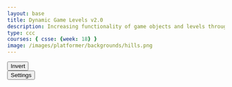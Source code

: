 ```yaml
---
layout: base
title: Dynamic Game Levels v2.0 
description: Increasing functionality of game objects and levels through student lessons.  This includes adding goombas, platforms, parallax backgrounds, etc.
type: ccc
courses: { csse: {week: 18} }
image: /images/platformer/backgrounds/hills.png
---
```


<style>
  #gameBegin, #controls, #gameOver, #settings {
      position: relative;
      z-index: 2; /*Ensure the controls are on top*/
  }

  .sidebar {
      position: fixed;
      height: 100%; /* 100% Full-height */
      width: 0px; /* 0 width - change this with JavaScript */
      z-index: 3; /* Stay on top */
      top: 0; /* Stay at the top */
      left: 0;
      overflow-x: hidden; /* Disable horizontal scroll */
      padding-top: 60px; /* Place content 60px from the top */
      transition: 0.5s; /* 0.5-second transition effect to slide in the sidebar */
      background-color: black; 
  }
</style>

<!-- Prepare DOM elements -->
<div id="sidebar" class="sidebar">
  <a href="javascript:void(0)" id="toggleSettingsBar1" class="closebtn">&times;</a>
</div>

<!-- Wrap both the canvas and controls in a container div -->
<div id="canvasContainer">
  <div id="gameBegin" hidden>
      <button id="startGame">Start Game</button>
  </div>
  <div id="controls"> <!-- Controls -->
      <!-- Background controls -->
      <button id="toggleCanvasEffect">Invert</button>
  </div>
  <div id="settings"> <!-- Controls -->
      <!-- Background controls -->
      <button id="toggleSettingsBar">Settings</button>
  </div>
  <div id="gameOver" hidden>
      <button id="restartGame">Restart</button>
  </div>
</div>

<script type="module">
    // Imports
    import GameEnv from '{{site.baseurl}}/assets/js/platformer2/GameEnv.js';
    import GameLevel from '{{site.baseurl}}/assets/js/platformer2/GameLevel.js';
    import GameControl from '{{site.baseurl}}/assets/js/platformer2/GameControl.js';
    import Controller from '{{site.baseurl}}/assets/js/platformer2/Controller.js';

    import Background from '{{site.baseurl}}/assets/js/platformer2/Background.js'
    import BackgroundHills from '{{site.baseurl}}/assets/js/platformer2/BackgroundHills.js';
    import BackgroundMountains from '{{site.baseurl}}/assets/js/platformer2/BackgroundMountains.js';
    import Platform from '{{site.baseurl}}/assets/js/platformer2/Platform.js';
    import JumpPlatform from '{{site.baseurl}}/assets/js/platformer2/JumpPlatform.js';
    import Player from '{{site.baseurl}}/assets/js/platformer2/Player.js';
    import Tube from '{{site.baseurl}}/assets/js/platformer2/Tube.js';
    import Goomba from '{{site.baseurl}}/assets/js/platformer2/Goomba.js';

    /*  ==========================================
     *  ===== Game Level Call Backs ==============
     *  ==========================================
    */

    // Level completion callback, based on Player off screen
    function playerOffScreenCallBack() {
        // console.log(GameEnv.player?.x)
        if (GameEnv.player?.x > GameEnv.innerWidth) {
            GameEnv.player = null; // reset for next level
            return true;
        } else {
            return false;
        }
    }

    // Helper function that waits for a button click event
    function waitForButton(buttonName) {
      // Returns a promise that resolves when the button is clicked
      return new Promise((resolve) => {
          const waitButton = document.getElementById(buttonName);
          // Listener function to resolve the promise when the button is clicked
          const waitButtonListener = () => {
              resolve(true);
          };
          // Add the listener to the button's click event
          waitButton.addEventListener('click', waitButtonListener);
      });
    }

    // Start button callback
    async function startGameCallback() {
      const id = document.getElementById("gameBegin");
      // Unhide the gameBegin button
      id.hidden = false;
      
      // Wait for the startGame button to be clicked
      await waitForButton('startGame');
      // Hide the gameBegin button after it is clicked
      id.hidden = true;
      
      return true;
    }

    // Home screen exits on the Game Begin button
    function homeScreenCallback() {
      // gameBegin hidden means the game has started
      const id = document.getElementById("gameBegin");
      return id.hidden;
    }

    // Game Over callback
    async function gameOverCallBack() {
      const id = document.getElementById("gameOver");
      id.hidden = false;
      
      // Wait for the restart button to be clicked
      await waitForButton('restartGame');
      id.hidden = true;
      
      // Change currentLevel to start/restart value of null
      GameEnv.currentLevel = null;

      return true;
    }

    /*  ==========================================
     *  ======= Data Definitions =================
     *  ==========================================
    */

    // Define assets and properties for the Game Objects in JSON text
    const assets = {
      obstacles: {
        tube: { src: "/images/platformer/obstacles/tube.png" },
      },
      platforms: {
        grass: { src: "/images/platformer/platforms/grass.png" },
        alien: { src: "/images/platformer/platforms/alien.png" },
        bricks: { src: "/images/platformer/platforms/brick_wall.png" },
      },
      backgrounds: {
        start: { src: "/images/platformer/backgrounds/home.png" },
        hills: { src: "/images/platformer/backgrounds/hills.png" },
        avenida: { src: "/images/platformer/backgrounds/avenida.png" },
        mountains: { src: "/images/platformer/backgrounds/mountains.jpg" },
        planet: { src: "/images/platformer/backgrounds/planet.jpg" },
        castles: { src: "/images/platformer/backgrounds/castles.png" },
        end: { src: "/images/platformer/backgrounds/game_over.png" }
      },
      players: {
        mario: {
          src: "/images/platformer/sprites/mario.png",
          width: 256,
          height: 256,
          scaleSize: 80,
          speedRatio: 0.7,
          w: { row: 10, frames: 15 },
          wa: { row: 11, frames: 15 },
          wd: { row: 10, frames: 15 },
          a: { row: 3, frames: 7, idleFrame: { column: 7, frames: 0 } },
          s: {  },
          d: { row: 2, frames: 7, idleFrame: { column: 7, frames: 0 } }
        },
        monkey: {
          src: "/images/platformer/sprites/monkey.png",
          width: 40,
          height: 40,
          scaleSize: 80,
          speedRatio: 0.7,
          w: { row: 9, frames: 15 },
          wa: { row: 9, frames: 15 },
          wd: { row: 9, frames: 15 },
          a: { row: 1, frames: 15, idleFrame: { column: 7, frames: 0 } },
          s: { row: 12, frames: 15 },
          d: { row: 0, frames: 15, idleFrame: { column: 7, frames: 0 } }
        },
        lopez: {
          src: "/images/platformer/sprites/lopezanimation.png", 
          width: 46,
          height: 52.5,
          scaleSize: 60,
          speedRatio: 0.7,
          w: {row: 1, frames: 4},
          wa: {row: 1, frames: 4},
          wd: {row: 2, frames: 4},
          idle: { row: 6, frames: 1, idleFrame: {column: 1, frames: 0} },
          a: { row: 1, frames: 4, idleFrame: { column: 1, frames: 0 } }, // Right Movement
          s: {}, // Stop the movement 
          d: { row: 2, frames: 4, idleFrame: { column: 1, frames: 0 } }, // Left Movement 
          runningLeft: { row: 5, frames: 4, idleFrame: {column: 1, frames: 0} },
          runningRight: { row: 4, frames: 4, idleFrame: {column: 1, frames: 0} },
        }
      },
      enemies: {
        goomba: {
          src: "/images/platformer/sprites/goomba.png",
          width: 448,
          height: 452,
          scaleSize: 60,
          speedRatio: 0.7,
        }
      }
    };

    // Defile File location in assets, ensure valid site.baseurl
    Object.keys(assets).forEach(category => {
      Object.keys(assets[category]).forEach(assetName => {
        assets[category][assetName]['file'] = "{{site.baseurl}}" + assets[category][assetName].src;
      });
    });

    /*  ==========================================
     *  ========== Game Level setup ==============
     *  ==========================================
     * Game Level sequence as defined in code below
     * a.) tag: "start" level defines button selection and cycles to the home screen
     * b.) tag: "home" defines background and awaits "start" button selection and cycles to 1st game level
     * c.) tag: "hills" and other levels before the tag: "end" define key gameplay levels
     * d.) tag: "end"  concludes levels with game-over-screen background and replay selections
     * 
     * Definitions of new Object creations and JSON text
     * 1.) "new GameLevel" adds game objects to the game environment.
     * * JSON key/value "tag" is for readability
     * * JSON "callback" contains function references defined above that terminate a GameLevel
     * * JSON "objects" contain zero to many "GameObject"(s)
     * 2.) "GameObject"(s) are defined using JSON text and include name, id, class, and data.  
     * * JSON key/value "name" is for readability
     * * JSON "id" is a GameObject classification and may have program significance
     * * JSON "class" is the JavaScript class that defines the GameObject
     * * JSON "data" contains assets and properties for the GameObject
    */

    // Start/Home screens
    new GameLevel( {tag: "start", callback: startGameCallback } );
    const homeGameObjects = [
      { name:'background', id: 'background', class: Background, data: assets.backgrounds.start }
    ];
    new GameLevel( {tag: "home",  callback: homeScreenCallback, objects: homeGameObjects, passive: true } );
    
    // 1st Game Play is Hills Game screen
    const hillsGameObjects = [
      // GameObject order is important
      { name: 'mountains', id: 'background', class: BackgroundMountains,  data: assets.backgrounds.mountains },
      { name: 'hills', id: 'background', class: BackgroundHills, data: assets.backgrounds.hills },
      { name: 'grass', id: 'platform', class: Platform, data: assets.platforms.grass },
      { name: 'bricks', id: 'jumpPlatform', class: JumpPlatform, data: assets.platforms.bricks },
      { name: 'goomba', id: 'goomba', class: Goomba, data: assets.enemies.goomba },
      { name: 'mario', id: 'player', class: Player, data: assets.players.mario },
      { name: 'tube', id: 'tube', class: Tube, data: assets.obstacles.tube },
    ];
    new GameLevel( {tag: "hills", callback: playerOffScreenCallBack, objects: hillsGameObjects } );

    // 2nd Game Play is Avenida Game screen
    const avenidaGameObjects = [
      // GameObject order is important
      { name: 'avenida', id: 'background', class: Background, data: assets.backgrounds.avenida },
      { name: 'grass', id: 'platform', class: Platform, data: assets.platforms.grass },
      { name: 'goomba', id: 'goomba', class: Goomba, data: assets.enemies.goomba },
      { name: 'lopez', id: 'player', class: Player, data: assets.players.lopez },
    ];
    new GameLevel( {tag: "avenida", callback: playerOffScreenCallBack, objects: avenidaGameObjects } );

    // Game Over screen
    const endGameObjects = [
      { name:'background', class: Background, id: 'background', data: assets.backgrounds.end}
    ];
    new GameLevel( {tag: "end",  callback: gameOverCallBack, objects: endGameObjects } );


    /*  ==========================================
     *  ========== Game Control ==================
     *  ==========================================
     * Game Control manages the Game Environment
     * 1.) There are one-to-many GameLevels under control
     * 2.) GameControl cycles through GameLevels when the "callback" condition is true
     * 3.) Each GameLevel is on a looping timer, called the "gameLoop"
     * 4.) The "gameLoop" allows the game player (user) to interact with game objects 
    */

    //Start game loop and activate game objects
    GameControl.gameLoop();

    /*  ==========================================
     *  ========== Settings Control ==============
     *  ==========================================
    */
    // Initiliaze Game settings controller 
    var settingsControl = new Controller();
    settingsControl.initialize();

    // Get/Construct an HTML table/menu from GameEnv.levels[]
    var levels = settingsControl.levelTable;
    // Add table/menu to sidebar menu
    document.getElementById("sidebar").append(levels);

    // Get/Construct HTML input and event update for game speed 
    var gameSpeed = settingsControl.gameSpeedInput;
    document.getElementById("sidebar").append(gameSpeed);

    // Listener/toggle for sidebar open and close
    var toggle = false;
    function toggleWidth(){
      toggle = !toggle;
      document.getElementById("sidebar").style.width = toggle?"250px":"0px";
    }
    document.getElementById("toggleSettingsBar").addEventListener("click",toggleWidth);
    document.getElementById("toggleSettingsBar1").addEventListener("click",toggleWidth);

    /*  ==========================================
     *  ========== Event / Listeners =============
     *  ==========================================
    */    
    toggleCanvasEffect.addEventListener('click', GameEnv.toggleInvert);
    window.addEventListener('resize', GameEnv.resize);

</script>

